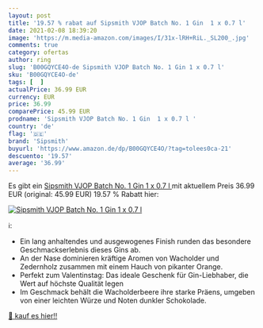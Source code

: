```yaml
---
layout: post
title: '19.57 % rabat auf Sipsmith VJOP Batch No. 1 Gin  1 x 0.7 l'
date: 2021-02-08 18:39:20
image: 'https://m.media-amazon.com/images/I/31x-lRH+RiL._SL200_.jpg'
comments: true
category: ofertas
author: ring
slug: 'B00GQYCE4O-de Sipsmith VJOP Batch No. 1 Gin 1 x 0.7 l'
sku: 'B00GQYCE4O-de'
tags: [  ]
actualPrice: 36.99 EUR
currency: EUR
price: 36.99
comparePrice: 45.99 EUR
prodname: 'Sipsmith VJOP Batch No. 1 Gin  1 x 0.7 l '
country: 'de'
flag: '🇩🇪'
brand: 'Sipsmith'
buyurl: 'https://www.amazon.de/dp/B00GQYCE4O/?tag=tolees0ca-21'
descuento: '19.57'
average: '36.99'
---
```


Es gibt ein [Sipsmith VJOP Batch No. 1 Gin  1 x 0.7 l ](https://www.amazon.de/dp/B00GQYCE4O/?tag=tolees0ca-21) mit aktuellem Preis 36.99 EUR (original: 45.99 EUR) 19.57 % Rabatt hier:

[![Sipsmith VJOP Batch No. 1 Gin  1 x 0.7 l](https://m.media-amazon.com/images/I/31x-lRH+RiL._SL200_.jpg)](https://www.amazon.de/dp/B00GQYCE4O/?tag=tolees0ca-21)

ℹ️:

- Ein lang anhaltendes und ausgewogenes Finish runden das besondere Geschmackserlebnis dieses Gins ab.
- An der Nase dominieren kräftige Aromen von Wacholder und Zedernholz zusammen mit einem Hauch von pikanter Orange.
- Perfekt zum Valentinstag: Das ideale Geschenk für Gin-Liebhaber, die Wert auf höchste Qualität legen
- Im Geschmack behält die Wacholderbeere ihre starke Präens, umgeben von einer leichten Würze und Noten dunkler Schokolade.

[🛒 kauf es hier!!](https://www.amazon.de/dp/B00GQYCE4O/?tag=tolees0ca-21)
